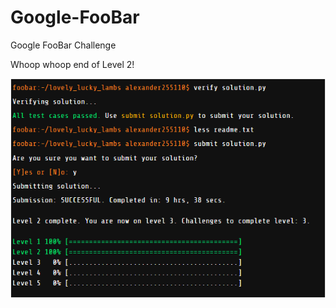 # Google-FooBar
Google FooBar Challenge

Whoop whoop end of Level 2!

![Level 2 Complete](https://raw.githubusercontent.com/alexander-chan/Google-FooBar/master/Challenge%202.2/Lucky%20Lucky%20LAMBS/foobar%20level%202%20complete.PNG)
